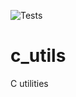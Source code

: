 ![Tests](https://github.com/stevewadsworthc_utils/actions/workflows/push_pr.yml/badge.svg)

# c_utils
C utilities
